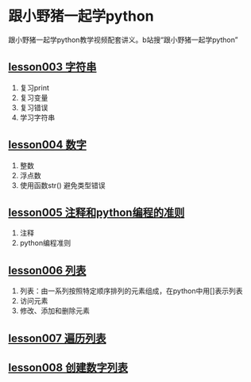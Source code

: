 # 跟小野猪一起学python
跟小野猪一起学python教学视频配套讲义。b站搜“跟小野猪一起学python”

## [lesson003 字符串](https://github.com/EchoZhu/-python/blob/master/lesson003字符串.md)
1. 复习print
2. 复习变量
3. 复习错误
4. 学习字符串
  

## [lesson004 数字](https://github.com/EchoZhu/-python/blob/master/lesson004数字.md)
1. 整数
2. 浮点数 
3. 使用函数str() 避免类型错误

  
## [lesson005 注释和python编程的准则](https://github.com/EchoZhu/-python/blob/master/lesson005注释和python编程的准则.md)
1. 注释
2. python编程准则
   
      
## [lesson006 列表](https://github.com/EchoZhu/-python/blob/master/lesson006列表.md)

1. 列表：由一系列按照特定顺序排列的元素组成，在python中用[]表示列表
2. 访问元素
3. 修改、添加和删除元素
 
 ## [lesson007 遍历列表](https://github.com/EchoZhu/-python/blob/master/lesson007遍历列表.md)
 
 ## [lesson008 创建数字列表](https://github.com/EchoZhu/-python/blob/master/lesson008创建数字列表.md)

